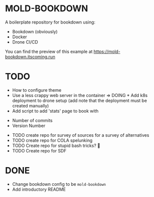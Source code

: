 # MOLD-BOOKDOWN

A boilerplate repository for bookdown using:

* Bookdown (obviously)
* Docker
* Drone CI/CD

You can find the preview of this example at https://mold-bookdown.itscoming.run

# TODO


* How to configure theme
* Use a less crappy web server in the container
=> DOING * Add k8s deployment to drone setup (add note that the deployment must be created manually)
* Add script to add 'stats' page to book with
 - Number of commits
 - Version Number

* TODO create repo for survey of sources for a survey of alternatives
* TODO create repo for COLA spelunking
* TODO Create repo for stupid bash tricks? :thinking:
* TODO Create repo for SDF

# DONE
* Change bookdown config to be `mold-bookdown`
* Add introductory README
